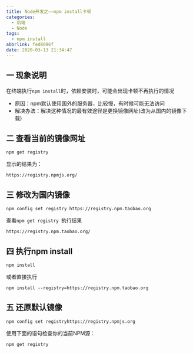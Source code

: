 ```yaml
---
title: Node开发之——npm install卡顿
categories:
  - 后端
  - Node
tags:
  - npm install
abbrlink: fed8096f
date: 2020-03-13 21:34:47
---
```

## 一 现象说明

在终端执行`npm install`时，依赖安装时，可能会出现卡顿不再执行的情况

* 原因：npm默认使用国外的服务器，比较慢，有时候可能无法访问
* 解决办法：解决这种情况的最有效途径是更换镜像网址(改为从国内的镜像下载)

<!--more-->

## 二 查看当前的镜像网址

```
npm get registry 
```
显示的结果为：

```
https://registry.npmjs.org/
```

## 三 修改为国内镜像

```
npm config set registry https://registry.npm.taobao.org 
```

查看`npm get registry `执行结果

```
https://registry.npm.taobao.org/
```

## 四 执行npm install

```
npm install
```

或者直接执行

```
npm install --registry=https://registry.npm.taobao.org
```

## 五 还原默认镜像

```
npm config set registryhttps://registry.npmjs.org
```

使用下面的语句检查你的当前NPM源：

```
npm get registry
```

